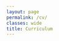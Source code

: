 ```yaml
---
layout: page
permalink: /cv/
classes: wide
title: Curriculum
---
```


<object data="../assets/Leo_Jacqmin_CV.pdf" width="1280px" height="1024px" type='application/pdf'></object>

